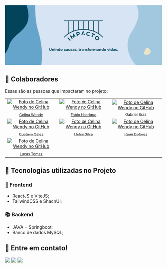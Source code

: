 ![Banner Impacto](./banner.jpg)

## 🤝 Colaboradores

Essas são as pessoas que impactaram no projeto:

<table>
  <tr>
    <td align="center">
      <a href="https://github.com/Celina22w" title="defina o titulo do link">
        <img src="https://github.com/Celina22w.png" width="100px;" alt="Foto de Celina Wendy no GitHub"/><br>
        <sub style="display: flex; flex-direction: column; gap: 30px; margin-top: 10px;">
          Celina Wendy
        </sub>
      </a>
    </td>
    <td align="center">
      <a href="https://github.com/FH-Silva" title="defina o titulo do link">
        <img src="https://github.com/FH-Silva.png" width="100px;" alt="Foto de Celina Wendy no GitHub"/><br>
        <sub style="display: flex; flex-direction: column; gap: 20px; margin-top: 10px;">
          Fábio Henrique
        </sub>
      </a>
    </td>
    <td align="center">
      <a href="https://github.com/bieelbrz" title="defina o titulo do link">
        <img src="https://github.com/bieelbrz.png" width="100px;" alt="Foto de Celina Wendy no GitHub"/><br>
        <sub>
          Gabriel Braz
        </sub>
      </a>
    </td>
  </tr>
  <tr>
    <td align="center">
      <a href="https://github.com/Gusales" title="defina o titulo do link">
        <img src="https://github.com/Gusales.png" width="100px;" alt="Foto de Celina Wendy no GitHub"/><br>
        <sub style="display: flex; flex-direction: column; gap: 20px; margin-top: 10px;">
          Gustavo Sales
        </sub>
      </a>
    </td>
    <td align="center">
      <a href="https://github.com/helenrocha19" title="defina o titulo do link">
        <img src="https://github.com/helenrocha19.png" width="100px;" alt="Foto de Celina Wendy no GitHub"/><br>
        <sub style="display: flex; flex-direction: column; gap: 20px; margin-top: 10px;">
          Helen Silva
        </sub>
      </a>
    </td>
    <td align="center">
      <a href="https://github.com/Kauadoloress" title="defina o titulo do link">
        <img src="https://github.com/Kauadoloress.png" width="100px;" alt="Foto de Celina Wendy no GitHub"/><br>
        <sub style="display: flex; flex-direction: column; gap: 20px; margin-top: 10px; align-items: center;">
          Kauã Dolores
        </sub>
      </a>
    </td>
  </tr>
  <tr>
    <td align="center">
      <a href="https://github.com/odevlucass" title="defina o titulo do link">
        <img src="https://github.com/odevlucass.png" width="100px;" alt="Foto de Celina Wendy no GitHub"/><br>
        <sub style="display: flex; flex-direction: column; gap: 20px; margin-top: 10px; align-items: center;">
          Lucas Tomaz
        </sub>
      </a>
    </td>
  </tr>
</table>

## 🚀 Tecnologias utilizadas no Projeto
### 🎨 Frontend

- ReactJS e ViteJS;
- TailwindCSS e ShacnUI;

### 📚 Backend
- JAVA + Springboot;
- Banco de dados MySQL;

## 💬 Entre em contato!
<div>
  <a href="https://www.linkedin.com/company/projetoimpacto/about/" target="_blank">
    <img src="https://img.shields.io/badge/LinkedIn-0077B5?style=for-the-badge&logo=linkedin&logoColor=white" />
  </a>

  <a href="https://www.instagram.com/impactoinspira/" target="_blank">
    <img src="https://img.shields.io/badge/Instagram-E4405F?style=for-the-badge&logo=instagram&logoColor=white" />
  </a>

  <a href="mailto:projeto.impactosocial@gmail.com" target="_blank">
    <img src="https://img.shields.io/badge/Gmail-D14836?style=for-the-badge&logo=gmail&logoColor=white" />
  </a>
</div>

